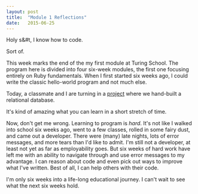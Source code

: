 ```yaml
---
layout: post
title:  "Module 1 Reflections"
date:   2015-06-25
---
```

<p class="intro"><span class="dropcap">H</span>oly s&#t, I know how to code.</p>


Sort of.

This week marks the end of the my first module at Turing School. The program here is divided into four six-week modules, the first one focusing entirely on Ruby fundamentals. When I first started six weeks ago, I could write the classic hello-world program and not much else.

Today, a classmate and I are turning in a [project](https://github.com/marlabrizel/sales_engine) where we hand-built a relational database.

It's kind of amazing what you can learn in a short stretch of time.

Now, don't get me wrong. Learning to program is *hard*. It's not like I walked into school six weeks ago, went to a few classes, rolled in some fairy dust, and came out a developer. There were (many) late nights, lots of error messages, and more tears than I'd like to admit. I'm still not a developer, at least not yet as far as employability goes. But six weeks of hard work have left me with an ability to navigate through and use error messages to my advantage. I can reason about code and even pick out ways to improve what I've written. Best of all, I can help others with their code.

I'm only six weeks into a life-long educational journey. I can't wait to see what the next six weeks hold.
